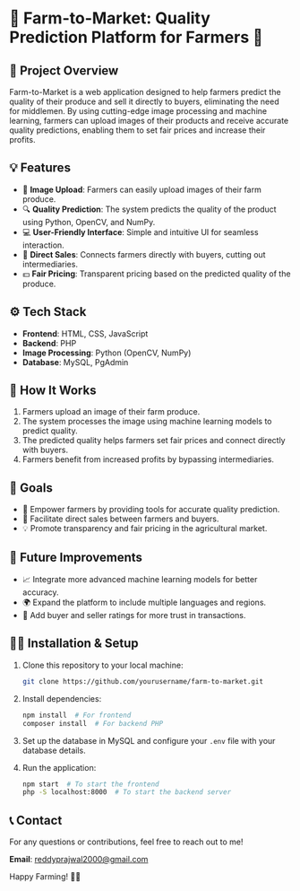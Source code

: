 # 🌱 **Farm-to-Market: Quality Prediction Platform for Farmers** 🌱

## 📜 **Project Overview**
Farm-to-Market is a web application designed to help farmers predict the quality of their produce and sell it directly to buyers, eliminating the need for middlemen. By using cutting-edge image processing and machine learning, farmers can upload images of their products and receive accurate quality predictions, enabling them to set fair prices and increase their profits.

## 💡 **Features**
- 📸 **Image Upload**: Farmers can easily upload images of their farm produce.
- 🔍 **Quality Prediction**: The system predicts the quality of the product using Python, OpenCV, and NumPy.
- 💻 **User-Friendly Interface**: Simple and intuitive UI for seamless interaction.
- 🛒 **Direct Sales**: Connects farmers directly with buyers, cutting out intermediaries.
- 💵 **Fair Pricing**: Transparent pricing based on the predicted quality of the produce.

## ⚙️ **Tech Stack**
- **Frontend**: HTML, CSS, JavaScript
- **Backend**: PHP
- **Image Processing**: Python (OpenCV, NumPy)
- **Database**: MySQL, PgAdmin

## 🚀 **How It Works**
1. Farmers upload an image of their farm produce.
2. The system processes the image using machine learning models to predict quality.
3. The predicted quality helps farmers set fair prices and connect directly with buyers.
4. Farmers benefit from increased profits by bypassing intermediaries.

## 🎯 **Goals**
- 🌾 Empower farmers by providing tools for accurate quality prediction.
- 🏪 Facilitate direct sales between farmers and buyers.
- 💡 Promote transparency and fair pricing in the agricultural market.

## 📄 **Future Improvements**
- 📈 Integrate more advanced machine learning models for better accuracy.
- 🌍 Expand the platform to include multiple languages and regions.
- 💬 Add buyer and seller ratings for more trust in transactions.

## 👨‍💻 **Installation & Setup**
1. Clone this repository to your local machine:
    ```bash
    git clone https://github.com/yourusername/farm-to-market.git
    ```
2. Install dependencies:
    ```bash
    npm install  # For frontend
    composer install  # For backend PHP
    ```
3. Set up the database in MySQL and configure your `.env` file with your database details.

4. Run the application:
    ```bash
    npm start  # To start the frontend
    php -S localhost:8000  # To start the backend server
    ```

## 📞 **Contact**
For any questions or contributions, feel free to reach out to me!

**Email**: reddyprajwal2000@gmail.com 

Happy Farming! 🚜🌾
